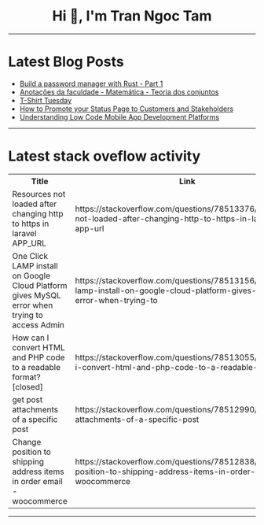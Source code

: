 <h1 align="center">Hi 👋, I'm Tran Ngoc Tam</h1>

---

# Latest Blog Posts 
<!-- BLOG-POST-LIST:START -->
- [Build a password manager with Rust - Part 1](https://dev.to/damcosset/build-a-password-manager-with-rust-part-1-3g3)
- [Anotações da faculdade - Matemática - Teoria dos conjuntos](https://dev.to/jvmartyns/anotacoes-da-faculdade-matematica-teoria-dos-conjuntos-24i0)
- [T-Shirt Tuesday](https://dev.to/buildwebcrumbs/t-shirt-tuesday-4353)
- [How to Promote your Status Page to Customers and Stakeholders](https://dev.to/statuspal/how-to-promote-your-status-page-to-customers-and-stakeholders-gke)
- [Understanding Low Code Mobile App Development Platforms](https://dev.to/n968941/understanding-low-code-mobile-app-development-platforms-pi8)
<!-- BLOG-POST-LIST:END -->

---

# Latest stack oveflow activity
<table>
  <tr><th>Title</th><th>Link</th></tr>
  <!-- STACKOVERFLOW:START --><tr><td>Resources not loaded after changing http to https in laravel APP_URL</td><td>https://stackoverflow.com/questions/78513376/resources-not-loaded-after-changing-http-to-https-in-laravel-app-url</td></tr><tr><td>One Click LAMP install on Google Cloud Platform gives MySQL error when trying to access Admin</td><td>https://stackoverflow.com/questions/78513156/one-click-lamp-install-on-google-cloud-platform-gives-mysql-error-when-trying-to</td></tr><tr><td>How can I convert HTML and PHP code to a readable format? [closed]</td><td>https://stackoverflow.com/questions/78513055/how-can-i-convert-html-and-php-code-to-a-readable-format</td></tr><tr><td>get post attachments of a specific post</td><td>https://stackoverflow.com/questions/78512990/get-post-attachments-of-a-specific-post</td></tr><tr><td>Change position to shipping address items in order email - woocommerce</td><td>https://stackoverflow.com/questions/78512838/change-position-to-shipping-address-items-in-order-email-woocommerce</td></tr><!-- STACKOVERFLOW:END -->
</table>

---


